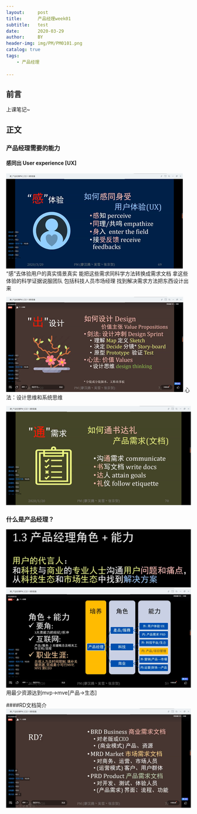 ```yaml
---
layout:     post
title:      产品经理week01
subtitle:   test
date:       2020-03-29
author:     BY
header-img: img/PM/PM0101.png
catalog: true
tags:
    - 产品经理
    
---
```



## 前言
上课笔记~

## 正文

### 产品经理需要的能力
#### 感同出 User experience [UX]

![感受](https://github.com/G-2000/G-2000.github.io/blob/master/img/PM/PM0102.png)
“感”去体验用户的真实情景真实
能把这些需求同科学方法转换成需求文档
拿这些体验的科学证据说服团队
包括科技人员市场经理
找到解决需求方法把东西设计出来

![设计](https://github.com/G-2000/G-2000.github.io/blob/master/img/PM/PM0103.png)
心法：设计思维和系统思维

![需求](https://github.com/G-2000/G-2000.github.io/blob/master/img/PM/PM0107.png)

### 什么是产品经理？

![用户的代言人](https://github.com/G-2000/G-2000.github.io/blob/master/img/PM/PM0104.png)
![总览](https://github.com/G-2000/G-2000.github.io/blob/master/img/PM/PM0105.png)
用最少资源达到mvp→mve[产品→生态]


####RD文档简介
![RD](https://github.com/G-2000/G-2000.github.io/blob/master/img/PM/PM0106.png)
